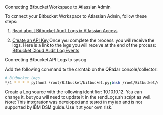 Connecting Bitbucket Workspace to Atlassian Admin

To connect your Bitbucket Workspace to Atlassian Admin, follow these steps:

1. [Read about Bitbucket Audit Logs in Atlassian Access](https://bitbucket.org/blog/bitbucket-audit-logs-are-now-available-in-atlassian-access)

2. [Create an API Key](https://support.atlassian.com/organization-administration/docs/manage-an-organization-with-the-admin-apis)
Once you complete the process, you will receive the logs. Here is a link to the logs you will receive at the end of the process:
[Bitbucket Cloud Audit Log Events](https://confluence.atlassian.com/bbkb/bitbucket-cloud-audit-log-events-1178872155.html)

Connecting Bitbucket API Logs to syslog

Add the following command to the crontab on the QRadar console/collector:

```bash
# Bitbucket Logs
*/4 * * * * python3 /root/Bitbucket/bitbucket.py;bash /root/Bitbucket/sendLogs.sh
```

Create a Log source with the following identifier: 10.10.10.12. 
You can change it, but you will need to update it in the sendLogs.sh script as well.
Note: This integration was developed and tested in my lab and is not supported by IBM DSM guide. 
Use it at your own risk.




